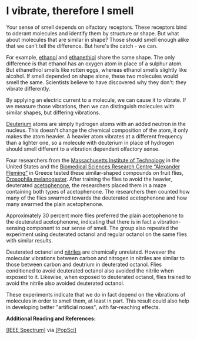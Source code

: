 # I vibrate, therefore I smell

Your sense of smell depends on olfactory receptors. These receptors bind to oderant molecules and identify them by structure or shape. But what about molecules that are similar in shape? Those should smell enough alike that we can't tell the difference. But here's the catch - we can.

For example, [ethanol](http://en.wikipedia.org/wiki/Ethanol) and [ethanethiol](http://en.wikipedia.org/wiki/Ethanethiol) share the same shape. The only difference is that ethanol has an oxygen atom in place of a sulphur atom. But ethanethiol smells like rotten eggs, whereas ethanol smells slightly like alcohol. If smell depended on shape alone, these two molecules would smell the same. Scientists believe to have discovered why they don't: they vibrate differently.

By applying an electric current to a molecule, we can cause it to vibrate. If we measure those vibrations, then we can distinguish molecules with similar shapes, but differing vibrations.

[Deuterium](http://en.wikipedia.org/wiki/Deutrium) atoms are simply hydrogen atoms with an added neutron in the nucleus. This doesn't change the chemical composition of the atom, it only makes the atom heavier. A heavier atom vibrates at a different frequency than a lighter one, so a molecule with deuterium in place of hydrogen should smell different to a vibration dependant olfactory sense.

Four researchers from the [Massachusetts Institute of Technology](http://web.mit.edu/) in the United States and the [Biomedical Sciences Research Centre “Alexander Fleming”](http://www.fleming.gr/) in Greece tested these similar-shaped compounds on fruit flies, [Drosophila melanogaster](http://www.eol.org/pages/733739). After training the flies to avoid the heavier, deuterated [acetophenone](http://en.wikipedia.org/wiki/Acetophenone), the researchers placed them in a maze containing both types of acetophenone. The researchers then counted how many of the flies swarmed towards the deuterated acetophenone and how many swarmed the plain acetophenone.

Approximately 30 percent more flies preferred the plain acetophenone to the deuterated acetophenone, indicating that there is in fact a vibration-sensing component to our sense of smell. The group also repeated the experiment using deuterated octanol and regular octanol on the same flies with similar results.

Deuterated octanol and [nitriles](http://en.wikipedia.org/wiki/Nitrile) are chemically unrelated. However the molecular vibrations between carbon and nitrogen in nitriles are similar to those between carbon and deutrium in deuterated octanol. Flies conditioned to avoid deuterated octanol also avoided the nitrile when exposed to it. Likewise, when exposed to deuterated octanol, flies trained to avoid the nitrile also avoided deuterated octanol.

These experiments indicate that we do in fact depend on the vibrations of molecules in order to smell them, at least in part. This result could also help in developing better "artificial noses", with far-reaching effects.

**Additional Reading and References:**

[[IEEE Spectrum]](http://spectrum.ieee.org/biomedical/diagnostics/nose-works-like-a-scanning-tunneling-microscope "http://spectrum.ieee.org/biomedical/diagnostics/nose-works-like-a-scanning-tunneling-microscope") via [[PopSci]](http://www.popsci.com/science/article/2011-02/your-nose-could-leverage-quantum-tools-distinguish-between-similar-molecules "http://www.popsci.com/science/article/2011-02/your-nose-could-leverage-quantum-tools-distinguish-between-similar-molecules")
